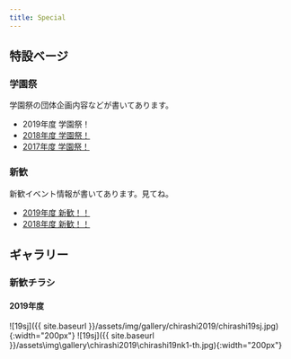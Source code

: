 ```yaml
---
title: Special
---
```


## 特設ベージ

### 学園祭

学園祭の団体企画内容などが書いてあります。

- 2019年度 学園祭！
- [2018年度 学園祭！](festival2018.html)
- [2017年度 学園祭！](festival2017.html)

### 新歓

新歓イベント情報が書いてあります。見てね。

- [2019年度 新歓！！](shinkan2019.html)
- [2018年度 新歓！！](shinkan2018.html)


## ギャラリー



### 新歓チラシ

#### 2019年度

![19sj]({{ site.baseurl }}/assets/img/gallery/chirashi2019/chirashi19sj.jpg){:width="200px"}
![19sj]({{ site.baseurl }}/assets\img\gallery\chirashi2019\chirashi19nk1-th.jpg){:width="200px"}